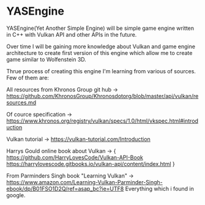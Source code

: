 # YASEngine
YASEngine(Yet Another Simple Engine) will be simple game engine written in C++ with Vulkan API and other APIs in the future.

Over time I will be gaining more knowledge about Vulkan and game engine architecture to create first version of this engine which allow me to create game similar to Wolfenstein 3D.

Thrue process of creating this engine I'm learning from various of sources.
Few of them are:

All resources from Khronos Group git hub -> https://github.com/KhronosGroup/Khronosdotorg/blob/master/api/vulkan/resources.md

Of cource specification -> https://www.khronos.org/registry/vulkan/specs/1.0/html/vkspec.html#introduction

Vulkan tutorial -> https://vulkan-tutorial.com/Introduction

Harrys Gould online book about Vulkan -> {
  https://github.com/HarryLovesCode/Vulkan-API-Book
  https://harrylovescode.gitbooks.io/vulkan-api/content/index.html
}

From Parminders Singh book "Learning Vulkan" -> https://www.amazon.com/Learning-Vulkan-Parminder-Singh-ebook/dp/B01FSO1D2Q/ref=asap_bc?ie=UTF8
Everything which i found in google.

